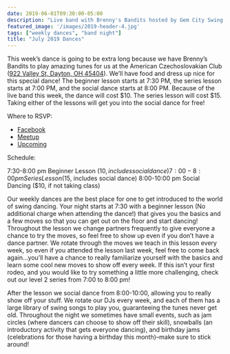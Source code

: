 ```yaml
---
date: 2019-06-01T09:30:00-05:00
description: "Live band with Brenny's Bandits hosted by Gem City Swing in July 2019"
featured_image: '/images/2019-header-4.jpg'
tags: ["weekly dances", "band night"]
title: "July 2019 Dances"
---
```


This week’s dance is going to be extra long because we have Brenny’s Bandits to play amazing tunes for us at the American Czechoslovakian Club ([922 Valley St, Dayton, OH 45404](https://goo.gl/maps/FTHUeuSBqKnNEJgQ6)). We’ll have food and dress up nice for this special dance! The beginner lesson starts at 7:30 PM, the series lesson starts at 7:00 PM, and the social dance starts at 8:00 PM. Because of the live band this week, the dance will cost $10. The series lesson will cost $15. Taking either of the lessons will get you into the social dance for free!

<!--more-->

Where to RSVP:

* [Facebook](https://www.facebook.com/events/572104726650118/)
* [Meetup](https://www.meetup.com/Dayton-Swing-Dancers/events/rddxxqyzkbdb/)
* [Upcoming](https://upcoming.org/event/gem-city-swing-july-dance-with-brennys-bandits-ysiq834nlk)

Schedule:

7:30-8:00 pm Beginner Lesson ($10, includes social dance)
7:00-8:00 pm Series Lesson ($15, includes social dance)
8:00-10:00 pm Social Dancing ($10, if not taking class)

Our weekly dances are the best place for one to get introduced to the world of swing dancing. Your night starts at 7:30 with a beginner lesson (No additional charge when attending the dance!) that gives you the basics and a few moves so that you can get out on the floor and start dancing! Throughout the lesson we change partners frequently to give everyone a chance to try the moves, so feel free to show up even if you don’t have a dance partner. We rotate through the moves we teach in this lesson every week, so even if you attended the lesson last week, feel free to come back again…you’ll have a chance to really familiarize yourself with the basics and learn some cool new moves to show off every week. If this isn’t your first rodeo, and you would like to try something a little more challenging, check out our level 2 series from 7:00 to 8:00 pm!

After the lesson we social dance from 8:00-10:00, allowing you to really show off your stuff. We rotate our DJs every week, and each of them has a large library of swing songs to play you, guaranteeing the tunes never get old. Throughout the night we sometimes have small events, such as jam circles (where dancers can choose to show off their skill), snowballs (an introductory activity that gets everyone dancing), and birthday jams (celebrations for those having a birthday this month)–make sure to stick around!